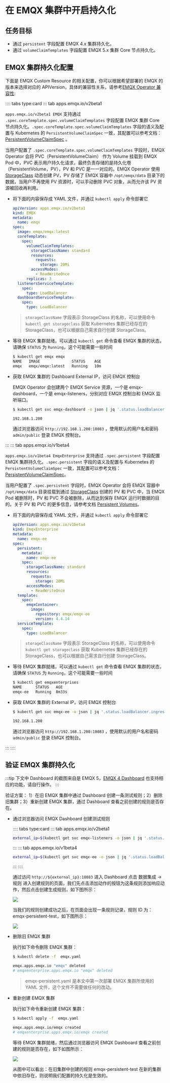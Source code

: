 # 在 EMQX 集群中开启持久化

## 任务目标

- 通过 `persistent` 字段配置 EMQX 4.x 集群持久化。
- 通过 `volumeClaimTemplates` 字段配置 EMQX 5.x 集群 Core 节点持久化。

## EMQX 集群持久化配置

下面是 EMQX Custom Resource 的相关配置，你可以根据希望部署的 EMQX 的版本来选择对应的 APIVersion，具体的兼容性关系，请参考[EMQX Operator 兼容性](../index.md):

:::: tabs type:card
::: tab apps.emqx.io/v2beta1

`apps.emqx.io/v2beta1 EMQX` 支持通过 `.spec.coreTemplate.spec.volumeClaimTemplates` 字段配置 EMQX 集群 Core 节点持久化。`.spec.coreTemplate.spec.volumeClaimTemplates` 字段的语义及配置与 Kubernetes 的 `PersistentVolumeClaimSpec` 一致，其配置可以参考文档：[PersistentVolumeClaimSpec](https://kubernetes.io/docs/reference/generated/kubernetes-api/v1.25/#persistentvolumeclaimspec-v1-core) 。

当用户配置了 `.spec.coreTemplate.spec.volumeClaimTemplates` 字段时，EMQX Operator 会将 PVC（PersistentVolumeClaim） 作为 Volume 挂载到 EMQX Pod 中，PVC 表示用户持久化请求，最终负责存储的是持久化卷（PersistentVolume，PV），PV 和 PVC 是一一对应的。EMQX Operator 使用 [StorageClass](https://kubernetes.io/zh-cn/docs/concepts/storage/storage-classes/) 动态创建 PV，PV 存储了 EMQX 容器中 `/opt/emqx/data` 目录下的数据，当用户不再使用 PV 资源时，可以手动删除 PVC 对象，从而允许该 PV 资源被回收再利用。

+ 将下面的内容保存成 YAML 文件，并通过 `kubectl apply` 命令部署它

  ```yaml
  apiVersion: apps.emqx.io/v2beta1
  kind: EMQX
  metadata:
    name: emqx
  spec:
    image: emqx/emqx:latest
    coreTemplate:
      spec:
        volumeClaimTemplates:
          storageClassName: standard
          resources:
            requests:
              storage: 20Mi
          accessModes:
            - ReadWriteOnce
        replicas: 3
    listenersServiceTemplate:
      spec:
        type: LoadBalancer
    dashboardServiceTemplate:
      spec:
        type: LoadBalancer
  ```

  > `storageClassName` 字段表示 StorageClass 的名称，可以使用命令 `kubectl get storageclass` 获取 Kubernetes 集群已经存在的 StorageClass，也可以根据自己需求自行创建 StorageClass。

+ 等待 EMQX 集群就绪，可以通过 `kubectl get` 命令查看 EMQX 集群的状态，请确保 `STATUS` 为 `Running`，这个可能需要一些时间

  ```bash
  $ kubectl get emqx emqx
  NAME   IMAGE              STATUS    AGE
  emqx   emqx/emqx:latest   Running   10m
  ```

+ 获取 EMQX 集群的 Dashboard External IP，访问 EMQX 控制台

  EMQX Operator 会创建两个 EMQX Service 资源，一个是 emqx-dashboard，一个是 emqx-listeners，分别对应 EMQX 控制台和 EMQX 监听端口。

  ```bash
  $ kubectl get svc emqx-dashboard -o json | jq '.status.loadBalancer.ingress[0].ip'

  192.168.1.200
  ```

  通过浏览器访问 `http://192.168.1.200:18083` ，使用默认的用户名和密码 `admin/public` 登录 EMQX 控制台。

:::
::: tab apps.emqx.io/v1beta4

`apps.emqx.io/v1beta4 EmqxEnterprise` 支持通过 `.spec.persistent` 字段配置 EMQX 集群持久化。`.spec.persistent` 字段的语义及配置与 Kubernetes 的 `PersistentVolumeClaimSpec` 一致，其配置可以参考文档：[PersistentVolumeClaimSpec](https://kubernetes.io/docs/reference/generated/kubernetes-api/v1.25/#persistentvolumeclaimspec-v1-core)。

当用户配置了 `.spec.persistent` 字段时，EMQX Operator 会将 EMQX 容器中 `/opt/emqx/data` 目录挂载到通过 [StorageClass](https://kubernetes.io/zh-cn/docs/concepts/storage/storage-classes/) 创建的 PV 和 PVC 中，当 EMQX Pod 被删除时，PV 和 PVC 不会被删除，从而达到保存 EMQX 运行时数据的目的。关于 PV 和 PVC 的更多信息，请参考文档 [Persistent Volumes](https://kubernetes.io/zh-cn/docs/concepts/storage/persistent-volumes/)。

+ 将下面的内容保存成 YAML 文件，并通过 `kubectl apply` 命令部署它

  ``` yaml
  apiVersion: apps.emqx.io/v1beta4
  kind: EmqxEnterprise
  metadata:
    name: emqx-ee
  spec:
    persistent:
      metadata:
        name: emqx-ee
      spec:
        storageClassName: standard
        resources:
          requests:
            storage: 20Mi
        accessModes:
          - ReadWriteOnce
    template:
      spec:
        emqxContainer:
          image:
            repository: emqx/emqx-ee
            version: 4.4.14
    serviceTemplate:
      spec:
        type: LoadBalancer
  ```

  > `storageClassName` 字段表示 StorageClass 的名称，可以使用命令 `kubectl get storageclass` 获取 Kubernetes 集群已经存在的 StorageClass，也可以根据自己需求自行创建 StorageClass。

+ 等待 EMQX 集群就绪，可以通过 `kubectl get` 命令查看 EMQX 集群的状态，请确保 `STATUS` 为 `Running`，这个可能需要一些时间

  ```bash
  $ kubectl get emqxenterprises
  NAME      STATUS   AGE
  emqx-ee   Running  8m33s
  ```

+ 获取 EMQX 集群的 External IP，访问 EMQX 控制台

  ```bash
  $ kubectl get svc emqx-ee -o json | jq '.status.loadBalancer.ingress[0].ip'

  192.168.1.200
  ```

  通过浏览器访问 `http://192.168.1.200:18083` ，使用默认的用户名和密码 `admin/public` 登录 EMQX 控制台。

:::
::::

## 验证 EMQX 集群持久化

:::tip
下文中 Dashboard 的截图来自是 EMQX 5，[EMQX 4 Dashboard](https://docs.emqx.com/zh/enterprise/v4.4/getting-started/dashboard-ee.html#dashboard) 也支持相应的功能，请自行操作。
:::

验证方案： 1）在旧 EMQX 集群中通过 Dashboard 创建一条测试规则；2）删除旧集群；3）重新创建 EMQX 集群，通过 Dashboard 查看之前创建的规则是否存在。

+ 通过浏览器访问 EMQX Dashboard 创建测试规则

  :::: tabs type:card
  ::: tab apps.emqx.io/v2beta1

  ```bash
  external_ip=$(kubectl get svc emqx-listeners -o json | jq '.status.loadBalancer.ingress[0].ip')
  ```
  :::
  ::: tab apps.emqx.io/v1beta4

  ```bash
  external_ip=$(kubectl get svc emqx-ee -o json | jq '.status.loadBalancer.ingress[0].ip')
  ```
  :::
  ::::

  通过访问 `http://${external_ip}:18083` 进入 Dashboard 点击 数据集成 → 规则 进入创建规则的页面，我们先点击添加动作的按钮为这条规则添加响应动作，然后点击创建生成规则，如下图所示：

  ![](./assets/configure-emqx-persistent/emqx-core-action.png)

  当我们的规则创建成功之后，在页面会出现一条规则记录，规则 ID 为：emqx-persistent-test，如下图所示：

  ![](./assets/configure-emqx-persistent/emqx-core-rule-old.png)

+ 删除旧 EMQX 集群

  执行如下命令删除 EMQX 集群：

  ```bash
  $ kubectl delete -f  emqx.yaml

  emqx.apps.emqx.io "emqx" deleted
  # emqxenterprise.apps.emqx.io "emqx" deleted
  ```

  > emqx-persistent.yaml 是本文中第一次部署 EMQX 集群所使用的 YAML 文件，这个文件不需要做任何的改动。

+ 重新创建 EMQX 集群

  执行如下命令重新创建 EMQX 集群：

  ```bash
  $ kubectl apply -f  emqx.yaml

  emqx.apps.emqx.io/emqx created
  # emqxenterprise.apps.emqx.io/emqx created
  ```

  等待 EMQX 集群就绪，然后通过浏览器访问 EMQX Dashboard 查看之前创建的规则是否存在，如下如图所示：

  ![](./assets/configure-emqx-persistent/emqx-core-rule-new.png)

  从图中可以看出：在旧集群中创建的规则 emqx-persistent-test 在新的集群中依旧存在，则说明我们配置的持久化是生效的。
